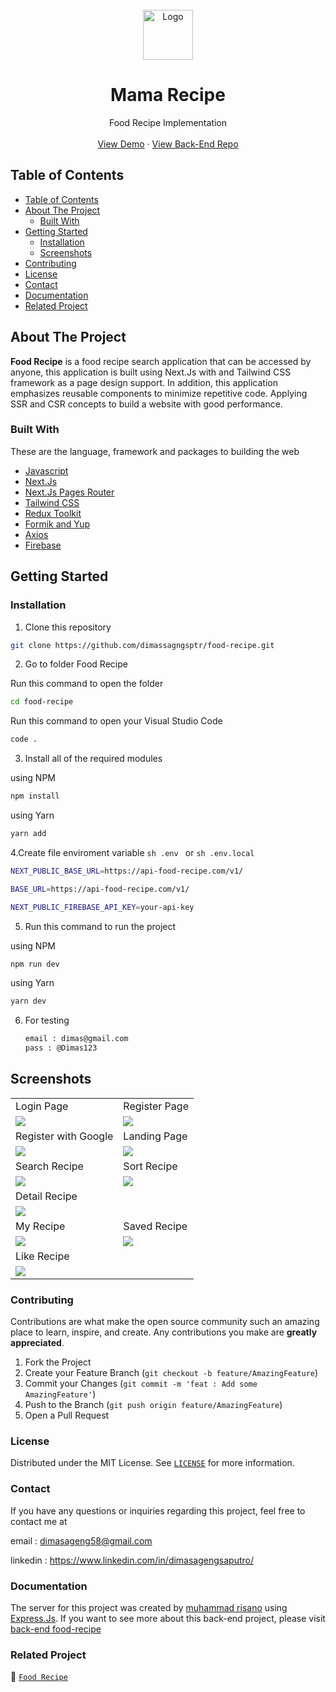 <br />
<div align="center">
  <a href="https://github.com/dimassagngsptr/food-recipe.git">
    <img src="/docs/screenshot/logo.png" alt="Logo" width="80">
  </a>

  <h1 align="center">Mama Recipe</h1>

  <p align="center">
    Food Recipe Implementation
    <br />
    <br />
    <a href="https://food-recipe-dimas.vercel.app/" target="_blank">View Demo</a>
    ·
    <a href="https://github.com/dimassagngsptr/pijar-mama-recipe.git" target="_blank">View Back-End Repo</a>
  </p>
</div>

## Table of Contents

- [Table of Contents](#table-of-contents)
- [About The Project](#about-the-project)
  - [Built With](#built-with)
- [Getting Started](#getting-started)
  - [Installation](#installation)
  - [Screenshots](#screenshots)
- [Contributing](#contributing)
- [License](#license)
- [Contact](#contact)
- [Documentation](#documentation)
- [Related Project](#related-project)

## About The Project

**Food Recipe** is a food recipe search application that can be accessed by anyone, this application is built using Next.Js with and Tailwind CSS framework as a page design support. In addition, this application emphasizes reusable components to minimize repetitive code. Applying SSR and CSR concepts to build a website with good performance.

### Built With

These are the language, framework and packages to building the web

- [Javascript](https://nodejs.org/en)
- [Next.Js](https://nextjs.org/)
- [Next.Js Pages Router](https://nextjs.org/)
- [Tailwind CSS](https://tailwindcss.com/)
- [Redux Toolkit](https://redux-toolkit.js.org/)
- [Formik and Yup](https://formik.org/)
- [Axios](https://axios-http.com/)
- [Firebase](https://firebase.google.com/)

## Getting Started

### Installation

1. Clone this repository

```sh
git clone https://github.com/dimassagngsptr/food-recipe.git
```

2. Go to folder Food Recipe

Run this command to open the folder

```sh
cd food-recipe
```

Run this command to open your Visual Studio Code

```sh
code .
```

3. Install all of the required modules

using NPM

```sh
npm install
```

using Yarn

```sh
yarn add
```

4.Create file enviroment variable `sh .env ` or `sh .env.local`

```sh
NEXT_PUBLIC_BASE_URL=https://api-food-recipe.com/v1/

BASE_URL=https://api-food-recipe.com/v1/

NEXT_PUBLIC_FIREBASE_API_KEY=your-api-key
```

5. Run this command to run the project

using NPM

```sh
npm run dev
```

using Yarn

```sh
yarn dev
```

6. For testing
   ```sh
   email : dimas@gmail.com
   pass : @Dimas123
   ```

## Screenshots

<table>
  <tr>
    <td>Login Page</td>
    <td>Register Page</td>
  </tr>
  <tr>
    <td><img src="/docs/screenshot/login-page.png"/></td>
    <td><img src="/docs/screenshot/register-page.png"/></td>
  </tr>
  <tr>
    <td>Register with Google</td>
    <td>Landing Page</td>
  </tr>
  <tr>
    <td><img src="/docs/screenshot/register-with-google.png"
 /></td>
    <td><img src="/docs/screenshot/landing-page-after-login.png"/></td>
  </tr>
  <tr>
    <td>Search Recipe</td>
    <td>Sort Recipe</td>
  </tr>
  <tr>
    <td><img src="/docs/screenshot/search-page.png" /></td>
    <td><img src="/docs/screenshot/sort-page.png" /></td>
  </tr>
  <tr>
    <td>Detail Recipe</td>
<!--     <td>Video Recipe Page</td> -->
  </tr>
  <tr>
    <td><img src="./docs/screenshot/detail-recipe-page.png" /></td>
<!--     <td><img src="/docs/screenshot/youtube-page.png" /></td> -->
  </tr>
  <tr>
    <td>My Recipe</td>
    <td>Saved Recipe</td>
  </tr>
  <tr>
    <td><img src="/docs/screenshot/profile-page.png" /></td>
    <td><img src="/docs/screenshot/profile-page-2.png" /></td>
  </tr>
  <tr>
    <td>Like Recipe</td>
  </tr>
  <tr>
    <td><img src="/docs/screenshot/profile-page-3.png" /></td>
  </tr> 
</table>

### Contributing

Contributions are what make the open source community such an amazing place to learn, inspire, and create. Any contributions you make are **greatly appreciated**.

1. Fork the Project
2. Create your Feature Branch (`git checkout -b feature/AmazingFeature`)
3. Commit your Changes (`git commit -m 'feat : Add some AmazingFeature'`)
4. Push to the Branch (`git push origin feature/AmazingFeature`)
5. Open a Pull Request

### License

Distributed under the MIT License. See [`LICENSE`](https://github.com/dimassagngsptr/food-recipe/blob/master/LICENSE) for more information.

### Contact

If you have any questions or inquiries regarding this project, feel free to contact me at 

email : dimasageng58@gmail.com

linkedin : https://www.linkedin.com/in/dimasagengsaputro/


### Documentation

The server for this project was created by [muhammad risano](https://github.com/muhammadrisano) using [Express.Js](https://expressjs.com/). If you want to see more about this back-end project, please visit [back-end food-recipe](https://github.com/dimassagngsptr/pijar-mama-recipe.git)

### Related Project

:rocket: [`Food Recipe`](https://github.com/dimassagngsptr/food-recipe.git)
